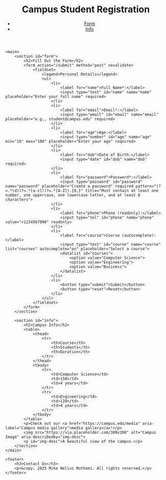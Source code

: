<!DOCTYPE html>
<html lang="en">
<head>
<title>Student form</title>
</head>
<body>
    <header>
        <h1>Campus Student Registration</h1>
        <nav aria-label="Main Navigation">
            <ul>
                <li><a href="#form">Form</a></li>
                <li><a href="#info">Info</a></li>
            </ul>
        </nav>
    </header>

    <main>
        <section id="form">
            <h2>Fill Out the Form</h2>
            <form action="/submit" method="post" novalidate>
                <fieldset>
                    <legend>Personal Details</legend>
                    <ul>
                        <li>
                            <label for="name">Full Name*:</label>
                            <input type="text" id="name" name="name" placeholder="Enter your full name" required>
                        </li>
                        <li>
                            <label for="email">Email*:</label>
                            <input type="email" id="email" name="email" placeholder="e.g., student@campus.edu" required>
                        </li>
                        <li>
                            <label for="age">Age:</label>
                            <input type="number" id="age" name="age" min="16" max="100" placeholder="Enter your age" required>
                        </li>
                        <li>
                            <label for="dob">Date of Birth:</label>
                            <input type="date" id="dob" name="dob" required>
                        </li>
                        <li>
                            <label for="password">Password*:</label>
                            <input type="password" id="password" name="password" placeholder="Create a password" required pattern="(?=.*\d)(?=.*[a-z])(?=.*[A-Z]).{8,}" title="Must contain at least one number, one uppercase, one lowercase letter, and at least 8 characters">
                        </li>
                        <li>
                            <label for="phone">Phone (readonly):</label>
                            <input type="tel" id="phone" name="phone" value="+1234567890" readonly>
                        </li>
                        <li>
                            <label for="course">Course (autocomplete):</label>
                            <input type="text" id="course" name="course" list="courses" autocomplete="on" placeholder="Select a course">
                            <datalist id="courses">
                                <option value="Computer Science">
                                <option value="Engineering">
                                <option value="Business">
                            </datalist>
                        </li>
                        <li>
                            <button type="submit">Submit</button>
                            <button type="reset">Reset</button>
                        </li>
                    </ul>
                </fieldset>
            </form>
        </section>

        <section id="info">
            <h2>Campus Info</h2>
            <table>
                <thead>
                    <tr>
                        <th>Course</th>
                        <th>Students</th>
                        <th>Duration</th>
                    </tr>
                </thead>
                <tbody>
                    <tr>
                        <td>Computer Science</td>
                        <td>150</td>
                        <td>4 years</td>
                    </tr>
                    <tr>
                        <td>Engineering</td>
                        <td>120</td>
                        <td>4 years</td>
                    </tr>
                </tbody>
            </table>
            <p>Check out our <a href="https://campus.edu/media" aria-label="Campus media gallery">media gallery</a>!</p>
            <img src="https://via.placeholder.com/300x200" alt="Campus Image" aria-describedby="img-desc">
            <p id="img-desc">A beautiful view of the campus.</p>
        </section>
    </main>

    <footer>
        <h3>Contact Us</h3>
        <p>&copy; 2025 Mike Nelius Muthomi. All rights reserved.</p>
    </footer>
</body>
</html>
